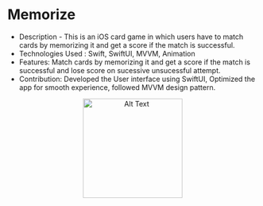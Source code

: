 # Memorize
* Description - This is an iOS card game in which users have to match cards by memorizing it and
get a score if the match is successful.
* Technologies Used : Swift, SwiftUI, MVVM, Animation
* Features: Match cards by memorizing it and get a score if the match is successful and lose score on sucessive unsucessful attempt.
* Contribution: Developed the User interface using SwiftUI, Optimized the app for smooth experience, followed MVVM design pattern.
<p align="center">
  <img src="https://github.com/user-attachments/assets/00d2f861-59ed-47f8-8986-d3220b66465f" alt="Alt Text" width="200"/>
</p>
